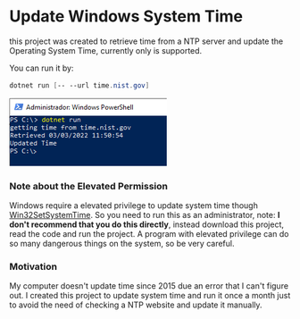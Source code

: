 # Update Windows System Time

this project was created to retrieve time from a NTP server and update the Operating System Time,
currently only is supported.

You can run it by:

```powershell
dotnet run [-- --url time.nist.gov]
```

![sample-output.png](doc/run-sample.png)

### Note about the Elevated Permission

Windows require a elevated privilege to update system time though [Win32SetSystemTime](src/UpdateWindowsTime/Time/WindowsSystemTime.cs).
So you need to run this as an administrator, note: **I don't recommend that you do this directly**, instead download this project, read the code 
and run the project. A program with elevated privilege can do so many dangerous things on the system, so be very careful.

### Motivation

My computer doesn't update time since 2015 due an error that I can't figure out. I created this project to update system time and run it once a month
just to avoid the need of checking a NTP website and update it manually.